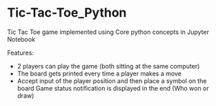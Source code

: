 # Tic-Tac-Toe_Python
Tic Tac Toe game implemented using Core python concepts in Jupyter Notebook

Features:

* 2 players can play the game (both sitting at the same computer)
* The board gets printed every time a player makes a move
* Accept input of the player position and then place a symbol on the board
Game status notification is displayed in the end (Who won or draw)
